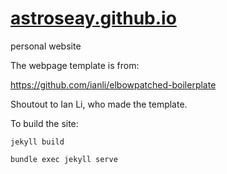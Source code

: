 # [astroseay.github.io](http://astroseay.github.io)


personal website

The webpage template is from:

https://github.com/ianli/elbowpatched-boilerplate

Shoutout to Ian Li, who made the template.

To build the site:

```jekyll build```

```bundle exec jekyll serve```

